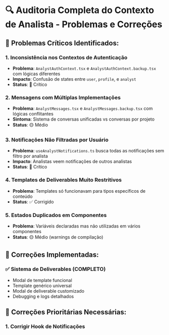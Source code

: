 # 🔍 Auditoria Completa do Contexto de Analista - Problemas e Correções

## 🚨 Problemas Críticos Identificados:

### 1. **Inconsistência nos Contextos de Autenticação**
- **Problema**: `AnalystAuthContext.tsx` e `AnalystAuthContext.backup.tsx` com lógicas diferentes
- **Impacto**: Confusão de states entre `user`, `profile`, e `analyst`
- **Status**: 🔴 Crítico

### 2. **Mensagens com Múltiplas Implementações**
- **Problema**: `AnalystMessages.tsx` e `AnalystMessages.backup.tsx` com lógicas conflitantes
- **Sintoma**: Sistema de conversas unificadas vs conversas por projeto
- **Status**: 🟡 Médio

### 3. **Notificações Não Filtradas por Usuário**
- **Problema**: `useAnalystNotifications.ts` busca todas as notificações sem filtro por analista
- **Impacto**: Analistas veem notificações de outros analistas
- **Status**: 🔴 Crítico

### 4. **Templates de Deliverables Muito Restritivos**
- **Problema**: Templates só funcionavam para tipos específicos de conteúdo
- **Status**: ✅ Corrigido

### 5. **Estados Duplicados em Componentes**
- **Problema**: Variáveis declaradas mas não utilizadas em vários componentes
- **Status**: 🟡 Médio (warnings de compilação)

## 🔧 Correções Implementadas:

### ✅ **Sistema de Deliverables (COMPLETO)**
- Modal de template funcional
- Template genérico universal
- Modal de deliverable customizado
- Debugging e logs detalhados

## 🚀 Correções Prioritárias Necessárias:

### **1. Corrigir Hook de Notificações**